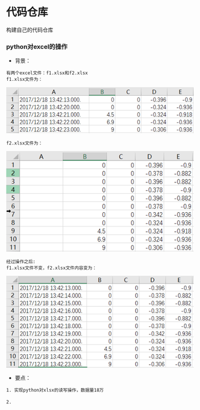 # 代码仓库
构建自己的代码仓库

### python对excel的操作

- 背景：

```
有两个excel文件：f1.xlsx和f2.xlsx
f1.xlsx文件为：
```

![1569852766602](README.assets/1569852766602.png)
```
f2.xlsx文件为：
```
![1569852799960](README.assets/1569852799960.png)
```
经过操作之后:
f1.xlsx文件不变，f2.xlsx文件内容变为：
```
![1569853016484](README.assets/1569853016484.png)

- 
  要点：

```
1. 实现python对xlsx的读写操作，数据量18万

2. 
```
